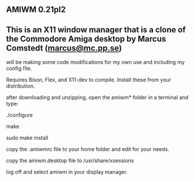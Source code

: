AMIWM 0.21pl2
---------------------

This is an X11 window manager that is a clone of the Commodore Amiga desktop 
by Marcus Comstedt (marcus@mc.pp.se)
---------------------

will be making some code modifications for my own use and including my config file.

Requires Bison, Flex, and X11-dev to compile. Install these from your distribution. 

after downloading and unzipping, open the amiwm* folder in a terminal and type:

  ./configure

  make

  sudo make install

  
copy the .amiwmrc file to your home folder and edit for your needs.

copy the amiwm.desktop file to /usr/share/xsessions

log off and select amiwm in your display manager.
